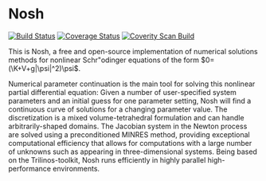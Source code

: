 # Nosh

[![Build Status](https://travis-ci.org/nschloe/nosh.svg?branch=master)](https://travis-ci.org/nschloe/nosh)
[![Coverage Status](https://coveralls.io/repos/nschloe/nosh/badge.png)](https://coveralls.io/r/nschloe/nosh)
[![Coverity Scan Build](https://scan.coverity.com/projects/1659/badge.svg)](https://scan.coverity.com/projects/1659)


This is Nosh, a free and open-source implementation of numerical solutions
methods for nonlinear Schr\"odinger equations of the form
$0=(\K+V+g|\psi|^2)\psi$.

Numerical parameter continuation is the main tool for solving this nonlinear
partial differential equation: Given a number of user-specified system
parameters and an initial guess for one parameter setting, Nosh will find a
continuous curve of solutions for a changing parameter value.  The
discretization is a mixed volume-tetrahedral formulation and can handle
arbitrarily-shaped domains.  The Jacobian system in the Newton process are
solved using a preconditioned MINRES method, providing exceptional
computational efficiency that allows for computations with a large number of
unknowns such as appearing in three-dimensional systems.  Being based on the
Trilinos-toolkit, Nosh runs efficiently in highly parallel high-performance
environments.
